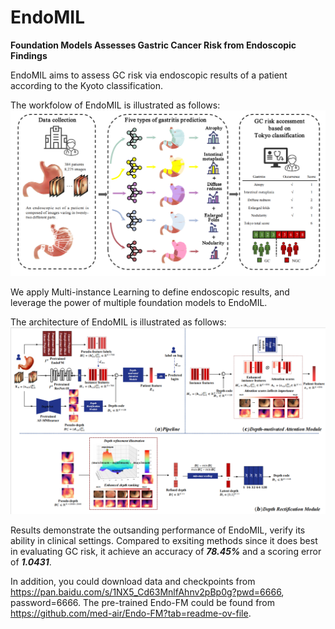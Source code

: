 # EndoMIL
**Foundation Models Assesses Gastric Cancer Risk from Endoscopic Findings**

EndoMIL aims to assess GC risk via endoscopic results of a patient according to the Kyoto classification. 

The workfolow of EndoMIL is illustrated as follows:
![image](https://github.com/jcwang123/EndoMIL/blob/main/workflow.png)


We apply Multi-instance Learning to define endoscopic results, and leverage the power of multiple foundation models to EndoMIL.

The architecture of EndoMIL is illustrated as follows:
![image](https://github.com/jcwang123/EndoMIL/blob/main/model.png)

Results demonstrate the outsanding performance of EndoMIL, verify its ability in clinical settings. 
Compared to exsiting methods since it does best in evaluating GC risk, it achieve an accuracy of ***78.45%*** and a scoring error of ***1.0431***.

In addition, you could download data and checkpoints from https://pan.baidu.com/s/1NX5_Cd63MnlfAhnv2pBp0g?pwd=6666, password=6666.
The pre-trained Endo-FM could be found from https://github.com/med-air/Endo-FM?tab=readme-ov-file.

